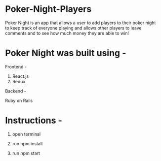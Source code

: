 

# Poker-Night-Players

Poker Night is an app that allows a user to add players to their poker night to keep track of everyone playing and allows other players to leave comments and to see how much money they are able to win!

# Poker Night was built using -

Frontend - 
1. React.js
2. Redux

Backend - 

Ruby on Rails


# Instructions -

1. open terminal 

2. run npm install

3. run npm start
